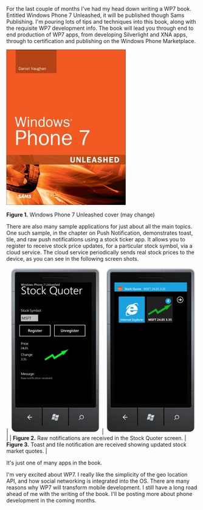 For the last couple of months I've had my head down writing a WP7 book. Entitled Windows Phone 7 Unleashed, it will be published though Sams Publishing. I'm pouring lots of tips and techniques into this book, along with the requisite WP7 development info. The book will lead you through end to end production of WP7 apps, from developing Silverlight and XNA apps, through to certification and publishing on the Windows Phone Marketplace.

![Windows Phone 7 Unleashed book cover](/assets/images/2010-07-28-WP7Unleashed.jpg)

**Figure 1.** Windows Phone 7 Unleashed cover (may change)

There are also many sample applications for just about all the main topics. One such sample, 
in the chapter on Push Notification, demonstrates toast, tile, and raw push notifications using a stock ticker app. 
It allows you to register to receive stock price updates, for a particular stock symbol, via a cloud service. 
The cloud service periodically sends real stock prices to the device, as you can see in the following screen shots.

| ![Raw notifications are received in the Stock Quoter screen](/assets/images/2010-07-28-RawNotifications.png) | ![Toast and tile notification are received showing updated stock market quotes.](/assets/images/2010-07-28-ToastAndTileNotification.png) |
| **Figure 2.** Raw notifications are received in the Stock Quoter screen. | **Figure 3.** Toast and tile notification are received showing updated stock market quotes. |

It's just one of many apps in the book.

I'm very excited about WP7. I really like the simplicity of the geo location API, and how social networking is integrated into the OS. 
There are many reasons why WP7 will transform mobile development. I still have a long road ahead of me with the writing of the book. 
I'll be posting more about phone development in the coming months.
